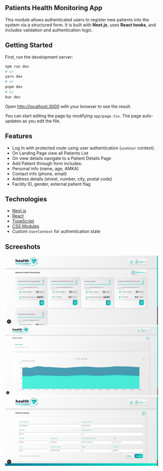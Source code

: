 ## Patients Health Monitoring App
This module allows authenticated users to register new patients into the system via a structured form. It is built with **Next.js**, uses **React hooks**, and includes validation and authentication logic.

## Getting Started

First, run the development server:

```bash
npm run dev
# or
yarn dev
# or
pnpm dev
# or
bun dev
```

Open [http://localhost:3000](http://localhost:3000) with your browser to see the result.

You can start editing the page by modifying `app/page.tsx`. The page auto-updates as you edit the file.

## Features

-  Log In with protected route using user authentication (`useUser` context).
-  On Landing Page view all Patients List
-  On view details navigate to a Patient Details Page
-  Add Patient through form includes:
  - Personal info (name, age, AMKA)
  - Contact info (phone, email)
  - Address details (street, number, city, postal code)
  - Facility ID, gender, external patient flag

## Technologies

- [Next.js](https://nextjs.org/)
- [React](https://react.dev/)
- [TypeScript](https://www.typescriptlang.org/)
- [CSS Modules](https://github.com/css-modules/css-modules)
- Custom `UserContext` for authentication state

## Screeshots
![Landing Page with Patients List](/public/patientsList.jpg)
![Patient Details Page](/public/patientDetails.jpg)
![Patient Registration Form](/public/addPatient.jpg)

